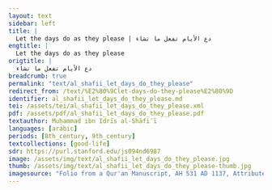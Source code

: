 ```yaml
---
layout: text
sidebar: left
title: |
  Let the days do as they please | دع الأيام تفعل ما تشاء
engtitle: |
  Let the days do as they please
origtitle: |
  دع الأيام تفعل ما تشاء
breadcrumb: true
permalink: "text/al_shafii_let_days_do_they_please"
redirect_from: /text/%E2%80%9Clet-days-do-they-please%E2%80%9D
identifier: al_shafii_let_days_do_they_please.md
tei: /assets/tei/al_shafii_let_days_do_they_please.xml
pdf: /assets/pdf/al_shafii_let_days_do_they_please.pdf
textauthor: Muḥammad ibn Idrīs al-Shāfiʿī
languages: [arabic]
periods: [8th_century, 9th_century]
textcollections: [good-life]
sdr: https://purl.stanford.edu/js094nd6987
image: /assets/img/text/al_shafii_let_days_do_they_please.jpg
thumb: /assets/img/text/al_shafii_let_days_do_they_please-thumb.jpg
imagesource: "Folio from a Qur'an Manuscript, AH 531 AD 1137, Attributed to Iran or Iraq, Ink, gold, and watercolor on paper. Metropolitan Museum of Art, Purchase, Friends of Islamic Art Gifts, 1996, 1996.238.2 [Public Domain]"
---
```

